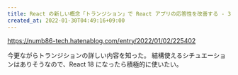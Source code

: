 ```yaml
---
title: React の新しい概念「トランジション」で React アプリの応答性を改善する - 30歳からのプログラミング
created_at: 2022-01-30T04:49:16+09:00
---
```


https://numb86-tech.hatenablog.com/entry/2022/01/02/225402

今更ながらトランジションの詳しい内容を知った。
結構使えるシチュエーションはありそうなので、React 18 になったら積極的に使いたい。
